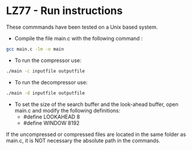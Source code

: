 # LZ77 - Run instructions
These commmands have been tested on a Unix based system.

* Compile the file main.c with the following command : 	
	
```sh 
gcc main.c -lm -o main
```

* To run the compressor use: 
	
```sh 
./main -c inputfile outputfile
```

* To run the decompressor use:
```sh
./main -d inputfile outputfile
```

* To set the size of the search buffer and the look-ahead buffer, open main.c and modify the following definitions:
  * #define LOOKAHEAD 8
  * #define WINDOW 8192

If the uncompressed or compressed files are located in the same folder as main.c, it is NOT necessary the absolute path in the commands.

